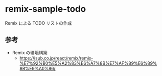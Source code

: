 # remix-sample-todo

Remix による TODO リストの作成

## 参考

- Remix の環境構築
  - https://isub.co.jp/react/remix/remix-%E7%92%B0%E5%A2%83%E6%A7%8B%E7%AF%89%E6%89%8B%E9%A0%86/
